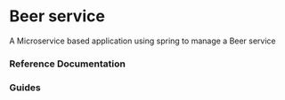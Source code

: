 # Beer service
A Microservice based application using spring to manage a Beer service
### Reference Documentation

### Guides


